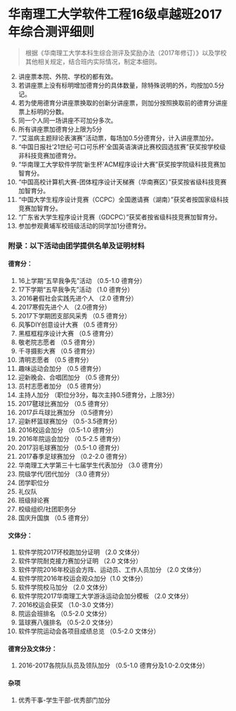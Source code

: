 # 华南理工大学软件工程16级卓越班2017年综合测评细则

> 根据《华南理工大学本科生综合测评及奖励办法（2017年修订）》以及学校其他相关规定，结合班内实际情况，制定本细则。

2. 讲座票本院、外院、学校的都有效。
3. 若讲座票上没有标明增加德育分的具体数量，除特殊说明的外，均按加0.5分记。
4. 若为使用德育分讲座票换取的创新分讲座票，则加分按照换取前的德育分讲座票上标明的分数。
5. 同一个人同一场讲座不可加分多次。
6. 所有讲座票加德育分上限为5分
7. “艾滋病主题辩论表演赛”活动票，每场加0.5分德育分，计入讲座票加分。
8. “中国日报社‘21世纪·可口可乐杯’全国英语演讲比赛校园选拔赛”获奖按学校级非科技竞赛加德育分。
10. “华南理工大学软件学院‘新生杯’ACM程序设计大赛”获奖按学院级科技竞赛加智育分。
11. “中国高校计算机大赛-团体程序设计天梯赛（华南赛区）”获奖按省级科技竞赛加智育分。
12. “中国大学生程序设计竞赛（CCPC）全国邀请赛（湖南）”获奖者按国家级科技竞赛加智育分。
13. “广东省大学生程序设计竞赛（GDCPC）”获奖者按省级科技竞赛加智育分。
20. 参加参观黄埔军校班级活动的同学加1分德育分。

### 附录：以下活动由团学提供名单及证明材料

#### 德育分：

1. 16上学期“五早我争先”活动 （0.5-1.0 德育分）
2. 17下学期“五早我争先”活动 （1.0 德育分）
3. 2016暑假社会实践先进个人 （2.0 德育分）
4. 2017寒假先进个人 （2.0德育分）
5. 2017下学期团支部风采秀 （0.5 德育分）
6. 风筝DIY创意设计大赛 （0.5 德育分）
7. 黑框框程序设计大赛 （0.5 德育分）
8. 敬老院志愿者 （0.5 德育分）
9. 千寻摄影大赛 （0.5 德育分）
10. 清明志愿者 （0.5 德育分）
11. 趣味运动会加分 （0.5 德育分）
12. 迎新晚会、合唱团加分 （0.5 德育分）
13. 员村志愿者加分 （0.5 德育分）
14. 主持人加分 （职位分3分，每次主持0.5德育分，上限3分）
15. 2017毽球比赛加分 （0.5 德育分）
16. 2017乒乓球比赛加分 （0.5德育分）
17. 迎新杯篮球赛加分 （0.5-3.5德育分）
18. 2016校运会加分 （0.5-1.0 德育分）
19. 2016年院运会加分 （0.5-2.5 德育分）
20. 2017羽毛球赛加分 （0.5-1.0 德育分）
21. 2017春季足球赛加分 （0.2-2.0 德育分）
22. 华南理工大学第三十七届学生代表加分 （3.0 德育分）
23. 院级学代/团代加分 （3.0 德育分）
24. 团学职位分
25. 礼仪队
26. 班级辩论赛
27. 校级组织/社团职务分
28. 国庆升国旗 （0.5 德育分）

#### 文体分：

1. 软件学院2017环校跑加分证明 （2.0 文体分）
2. 软件学院耐克接力赛加分证明 （2.0 文体分）
3. 软件学院2016年校运会方阵、运动员、工作人员加分 （2.0 文体分）
4. 软件学院2016年校运会观众加分（1.0 文体分）
5. 软件学院校马加分 （2.0 文体分）
6. 软件学院2017华南理工大学游泳运动会加分模板 （2.0 文体分）
7. 2016校运会获奖 （1.0-3.0 文体分）
8. 院运会班排名 （0.5-2.0 文体分）
9. 篮球赛八强排名 （0.5-2.0 文体分）
10. 软件学院运动会各项目成绩总览 （0.5-2.0 文体分）

#### 德育分及文体分：

1. 2016-2017各院队队员及领队加分 （0.5-1.0 德育分及1.0-2.0文体分）

#### 杂项

1. 优秀干事-学生干部-优秀部门加分
